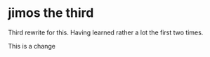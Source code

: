 # jimos the third

Third rewrite for this. Having learned rather a lot the first two times.

This is a change
